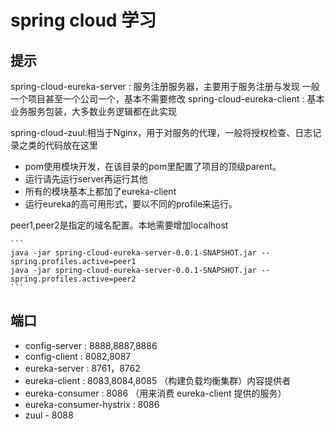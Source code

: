 # spring cloud 学习

## 提示

spring-cloud-eureka-server : 服务注册服务器，主要用于服务注册与发现
	一般一个项目甚至一个公司一个，基本不需要修改
spring-cloud-eureka-client : 基本业务服务包装，大多数业务逻辑都在此实现

spring-cloud-zuul:相当于Nginx，用于对服务的代理，一般将授权检查、日志记录之类的代码放在这里

	

- pom使用模块开发，在该目录的pom里配置了项目的顶级parent。
- 运行请先运行server再运行其他
- 所有的模块基本上都加了eureka-client
- 运行eureka的高可用形式，要以不同的profile来运行。

peer1,peer2是指定的域名配置。本地需要增加localhost

    ```
    java -jar spring-cloud-eureka-server-0.0.1-SNAPSHOT.jar --spring.profiles.active=peer1  
    java -jar spring-cloud-eureka-server-0.0.1-SNAPSHOT.jar --spring.profiles.active=peer2
    ```

## 端口

- config-server : 8888,8887,8886
- config-client : 8082,8087
- eureka-server : 8761，8762
- eureka-client : 8083,8084,8085 （构建负载均衡集群）内容提供者
- eureka-consumer : 8086 （用来消费 eureka-client 提供的服务）
- eureka-consumer-hystrix : 8086 
- zuul - 8088